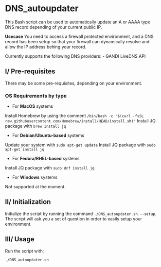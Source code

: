 # DNS_autoupdater

This Bash script can be used to automatically update an A or AAAA type DNS record depending of your current public IP.

**Usecase** You need to access a firewall protected environment, and a DNS record has been setup so that your firewall can dynamically resolve and allow the IP address behing your record.

Currently supports the following DNS providers:
    - GANDI LiveDNS API

## I/ Pre-requisites

There may be some pre-requisites, depending on your environment.

### OS Requirements by type

- For **MacOS** systems

Install Homebrew by using the comment `/bin/bash -c "$(curl -fsSL raw.githubusercontent.com/Homebrew/install/HEAD/install.sh)"`
Install JQ package with `brew install jq`

- For **Debian/Ubuntu-based** systems

Update your system with `sudo apt-get update`
Install JQ package with `sudo apt-get install jq`

- For **Fedora/RHEL-based** systems

Install JQ package with `sudo dnf install jq`

- For **Windows** systems

Not supported at the moment.

## II/ Initialization

Initialize the script by running the command `./DNS_autoupdater.sh --setup`.
The script will ask you a set of question in order to easily setup your environment.

## III/ Usage

Run the script with:

`./DNS_autoupdater.sh`